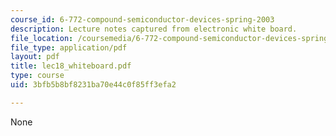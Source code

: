 ```yaml
---
course_id: 6-772-compound-semiconductor-devices-spring-2003
description: Lecture notes captured from electronic white board.
file_location: /coursemedia/6-772-compound-semiconductor-devices-spring-2003/3bfb5b8bf8231ba70e44c0f85ff3efa2_lec18_whiteboard.pdf
file_type: application/pdf
layout: pdf
title: lec18_whiteboard.pdf
type: course
uid: 3bfb5b8bf8231ba70e44c0f85ff3efa2

---
```

None